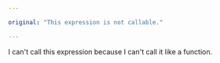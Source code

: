 ```yaml
---

original: "This expression is not callable."

---
```


I can't call this expression because I can't call it like a function.